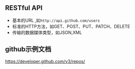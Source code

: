 ## RESTful API

+ 基本的URL ,如`http://api.github.com/users`
+ 标准的HTTP方法，如GET、POST、PUT、PATCH、DELETE
+ 传输的数据媒体类型，如JSON,XML

## github示例文档

https://developer.github.com/v3/repos/